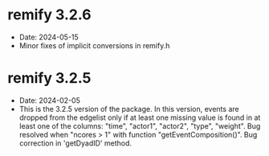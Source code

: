 # remify 3.2.6
 
* Date: 2024-05-15
* Minor fixes of implicit conversions in remify.h

# remify 3.2.5
 
* Date: 2024-02-05
* This is the 3.2.5 version of the package. In this version, events are dropped from the edgelist only if at least one missing value is found in at least one of the columns: "time", "actor1", "actor2", "type", "weight". Bug resolved when "ncores > 1" with function "getEventComposition()". Bug correction in 'getDyadID' method.
 